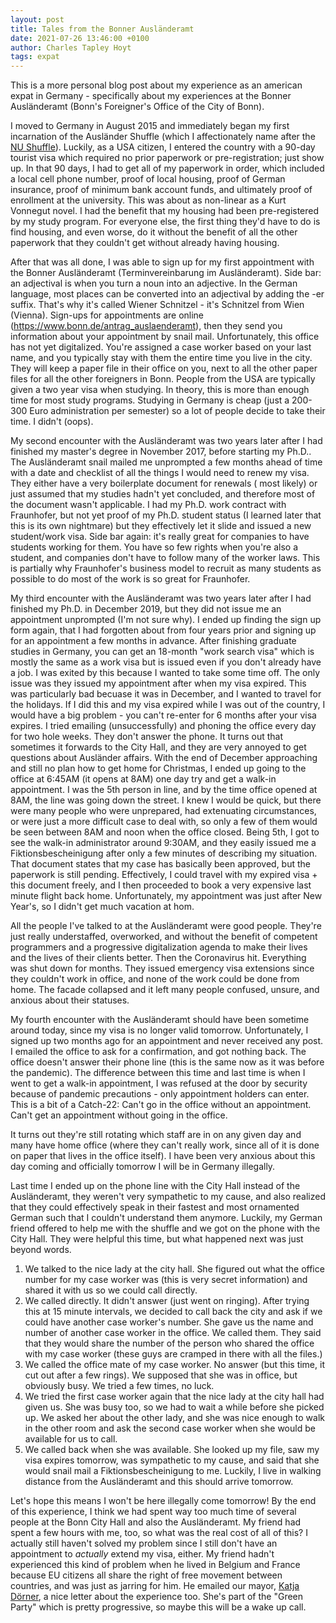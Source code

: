 ```yaml
---
layout: post
title: Tales from the Bonner Ausländeramt
date: 2021-07-26 13:46:00 +0100
author: Charles Tapley Hoyt
tags: expat
---
```

This is a more personal blog post about my experience as an american expat in Germany - specifically about my
experiences at the Bonner Ausländeramt (Bonn's Foreigner's Office of the City of Bonn).

I moved to Germany in August 2015 and immediately began my first incarnation of the Ausländer Shuffle (which I
affectionately name after
the [NU Shuffle](https://huntnewsnu.com/49669/editorial/editorial-students-want-an-end-to-the-nu-shuffle/)). Luckily, as
a USA citizen, I entered the country with a 90-day tourist visa which required no prior paperwork or pre-registration;
just show up. In that 90 days, I had to get all of my paperwork in order, which included a local cell phone number,
proof of local housing, proof of German insurance, proof of minimum bank account funds, and ultimately proof of
enrollment at the university. This was about as non-linear as a Kurt Vonnegut novel. I had the benefit that my housing
had been pre-registered by my study program. For everyone else, the first thing they'd have to do is find housing, and
even worse, do it without the benefit of all the other paperwork that they couldn't get without already having housing.

After that was all done, I was able to sign up for my first appointment with the Bonner Ausländeramt (Terminvereinbarung
im Ausländeramt). Side bar: an adjectival is when you turn a noun into an adjective. In the German language, most places
can be converted into an adjectival by adding the -er suffix. That's why it's called Wiener Schnitzel - it's Schnitzel
from Wien (Vienna). Sign-ups for appointments are online (https://www.bonn.de/antrag_auslaenderamt), then they send you
information about your appointment by snail mail. Unfortunately, this office has not yet digitalized. You're assigned a
case worker based on your last name, and you typically stay with them the entire time you live in the city. They will
keep a paper file in their office on you, next to all the other paper files for all the other foreigners in Bonn. People
from the USA are typically given a two year visa when studying. In theory, this is more than enough time for most study
programs. Studying in Germany is cheap (just a 200-300 Euro administration per semester) so a lot of people decide to
take their time. I didn't (oops).

My second encounter with the Ausländeramt was two years later after I had finished my master's degree in November 2017,
before starting my Ph.D.. The Ausländeramt snail mailed me unprompted a few months ahead of time with a date and
checklist of all the things I would need to renew my visa. They either have a very boilerplate document for renewals (
most likely) or just assumed that my studies hadn't yet concluded, and therefore most of the document wasn't applicable.
I had my Ph.D. work contract with Fraunhofer, but not yet proof of my Ph.D. student status (I learned later that this is
its own nightmare) but they effectively let it slide and issued a new student/work visa. Side bar again: it's really
great for companies to have students working for them. You have so few rights when you're also a student, and companies
don't have to follow many of the worker laws. This is partially why Fraunhofer's business model to recruit as many
students as possible to do most of the work is so great for Fraunhofer.

My third encounter with the Ausländeramt was two years later after I had finished my Ph.D. in December 2019, but they
did not issue me an appointment unprompted (I'm not sure why). I ended up finding the sign up form again, that I had
forgotten about from four years prior and signing up for an appointment a few months in advance. After finishing
graduate studies in Germany, you can get an 18-month "work search visa" which is mostly the same as a work visa but is
issued even if you don't already have a job. I was exited by this because I wanted to take some time off. The only issue
was they issued my appointment after when my visa expired. This was particularly bad becuase it was in December, and I
wanted to travel for the holidays. If I did this and my visa expired while I was out of the country, I would have a big
problem - you can't re-enter for 6 months after your visa expires. I tried emailing (unsuccessfully) and phoning the
office every day for two hole weeks. They don't answer the phone. It turns out that sometimes it forwards to the City
Hall, and they are very annoyed to get questions about Ausländer affairs. With the end of December approaching and still
no plan how to get home for Christmas, I ended up going to the office at 6:45AM (it opens at 8AM) one day try and get a
walk-in appointment. I was the 5th person in line, and by the time office opened at 8AM, the line was going down the
street. I knew I would be quick, but there were many people who were unprepared, had extenuating circumstances, or were
just a more difficult case to deal with, so only a few of them would be seen between 8AM and noon when the office
closed. Being 5th, I got to see the walk-in administrator around 9:30AM, and they easily issued me a
Fiktionsbescheinigung after only a few minutes of describing my situation. That document states that my case has
basically been approved, but the paperwork is still pending. Effectively, I could travel with my expired visa + this
document freely, and I then proceeded to book a very expensive last minute flight back home. Unfortunately, my
appointment was just after New Year's, so I didn't get much vacation at hom.

All the people I've talked to at the Ausländeramt were good people. They're just really understaffed, overworked, and
without the benefit of competent programmers and a progressive digitalization agenda to make their lives and the lives
of their clients better. Then the Coronavirus hit. Everything was shut down for months. They issued emergency visa
extensions since they couldn't work in office, and none of the work could be done from home. The facade collapsed and it
left many people confused, unsure, and anxious about their statuses.

My fourth encounter with the Ausländeramt should have been sometime around today, since my visa is no longer valid
tomorrow. Unfortunately, I signed up two months ago for an appointment and never received any post. I emailed the office
to ask for a confirmation, and got nothing back. The office doesn't answer their phone line (this is the same now as it
was before the pandemic). The difference between this time and last time is when I went to get a walk-in appointment, I
was refused at the door by security because of pandemic precautions - only appointment holders can enter. This is a bit
of a Catch-22: Can't go in the office without an appointment. Can't get an appointment without going in the office.

It turns out they're still rotating which staff are in on any given day and many have home office (where they can't
really work, since all of it is done on paper that lives in the office itself). I have been very anxious about this day
coming and officially tomorrow I will be in Germany illegally.

Last time I ended up on the phone line with the City Hall instead of the Ausländeramt, they weren't very sympathetic to
my cause, and also realized that they could effectively speak in their fastest and most ornamented German such that I
couldn't understand them anymore. Luckily, my German friend offered to help me with the shuffle and we got on the phone
with the City Hall. They were helpful this time, but what happened next was just beyond words.

1. We talked to the nice lady at the city hall. She figured out what the office number for my case worker was (this is
   very secret information) and shared it with us so we could call directly.
2. We called directly. It didn't answer (just went on ringing). After trying this at 15 minute intervals, we decided to
   call back the city and ask if we could have another case worker's number. She gave us the name and number of another
   case worker in the office. We called them. They said that they would share the number of the person who shared the
   office with my case worker (these guys are cramped in there with all the files.)
3. We called the office mate of my case worker. No answer (but this time, it cut out after a few rings). We supposed
   that she was in office, but obviously busy. We tried a few times, no luck.
4. We tried the first case worker again that the nice lady at the city hall had given us. She was busy too, so we had to
   wait a while before she picked up. We asked her about the other lady, and she was nice enough to walk in the other
   room and ask the second case worker when she would be available for us to call.
5. We called back when she was available. She looked up my file, saw my visa expires tomorrow, was sympathetic to my
   cause, and said that she would snail mail a Fiktionsbescheinigung to me. Luckily, I live in walking distance from the
   Ausländeramt and this should arrive tomorrow.

Let's hope this means I won't be here illegally come tomorrow! By the end of this experience, I think we had spent way
too much time of several people at the Bonn City Hall and also the Ausländeramt. My friend had spent a few hours with
me, too, so what was the real cost of all of this? I actually still haven't solved my problem since I still don't have
an appointment to _actually_ extend my visa, either. My friend hadn't experienced this kind of problem when he lived in
Belgium and France because EU citizens all share the right of free movement between countries, and was just as jarring
for him. He emailed our mayor, [Katja Dörner](https://www.bonn.de/vv/personen/Doerner-2379.php), a nice letter about the
experience too. She's part of the "Green Party" which is pretty progressive, so maybe this will be a wake up call.
